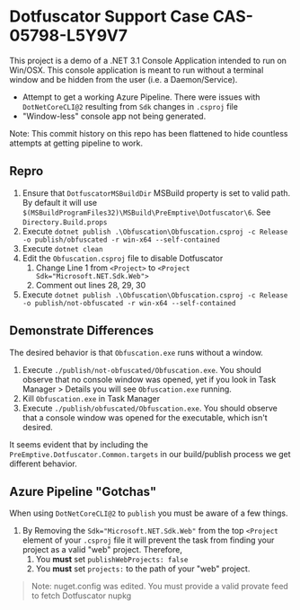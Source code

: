 # Dotfuscator Support Case CAS-05798-L5Y9V7

This project is a demo of a .NET 3.1 Console Application intended to run on Win/OSX. This console application is meant to run without a terminal window and be hidden from the user (i.e. a Daemon/Service).

- Attempt to get a working Azure Pipeline. There were issues with `DotNetCoreCLI@2` resulting from `Sdk` changes in `.csproj` file
- "Window-less" console app not being generated. 

Note: This commit history on this repo has been flattened to hide countless attempts at getting pipeline to work.

## Repro

1. Ensure that `DotfuscatorMSBuildDir` MSBuild property is set to valid path. By default it will use `$(MSBuildProgramFiles32)\MSBuild\PreEmptive\Dotfuscator\6`. See `Directory.Build.props`
2. Execute `dotnet publish .\Obfuscation\Obfuscation.csproj -c Release -o publish/obfuscated -r win-x64 --self-contained`
3. Execute `dotnet clean`
4. Edit the `Obfuscation.csproj` file to disable Dotfuscator
   1. Change Line 1 from `<Project>` to `<Project Sdk="Microsoft.NET.Sdk.Web">`
   2. Comment out lines 28, 29, 30
5. Execute `dotnet publish .\Obfuscation\Obfuscation.csproj -c Release -o publish/not-obfuscated -r win-x64 --self-contained`

## Demonstrate Differences

The desired behavior is that `Obfuscation.exe` runs without a window.

1. Execute `./publish/not-obfuscated/Obfuscation.exe`. You should observe that no console window was opened, yet if you look in Task Manager > Details you will see `Obfuscation.exe` running.
2. Kill `Obfuscation.exe` in Task Manager
3. Execute `./publish/obfuscated/Obfuscation.exe`. You should observe that a console window was opened for the executable, which isn't desired.

It seems evident that by including the `PreEmptive.Dotfuscator.Common.targets` in our build/publish process we get different behavior.

## Azure Pipeline "Gotchas"

When using `DotNetCoreCLI@2` to `publish` you must be aware of a few things.

1. By Removing the `Sdk="Microsoft.NET.Sdk.Web"` from the top `<Project` element of your `.csproj` file it will prevent the task from finding your project as a valid "web" project. Therefore, 
	1. You **must** set `publishWebProjects: false` 
	2. You **must** set `projects:` to the path of your "web" project.

> Note: nuget.config was edited. You must provide a valid provate feed to fetch Dotfuscator nupkg
